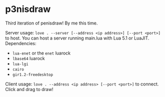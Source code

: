 # p3nisdraw
Third iteration of penisdraw! By me this time.

Server usage: ``love . --server [--address <ip address>] [--port <port>]`` to host. You can host a server running main.lua with Lua 5.1 or LuaJIT. Dependencies:
- ``lua-enet`` or the ``enet`` luarock
- ``lbase64`` luarock
- ``lua-lgi``
- ``cairo``
- ``gir1.2-freedesktop``

Client usage: ``love . --address <ip address> [--port <port>]`` to connect. Click and drag to draw!
